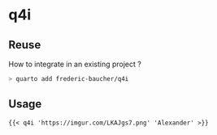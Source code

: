 # q4i

## Reuse
How to integrate in an existing project ?
```bash
> quarto add frederic-baucher/q4i
```

## Usage
```{{< q4i 'https://imgur.com/LKAJgs7.png' 'Alexander' >}}```
